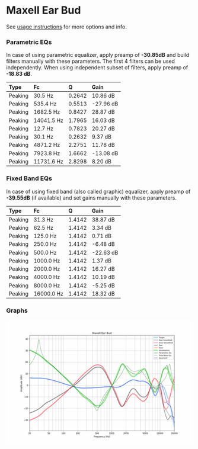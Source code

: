 # Maxell Ear Bud
See [usage instructions](https://github.com/jaakkopasanen/AutoEq#usage) for more options and info.

### Parametric EQs
In case of using parametric equalizer, apply preamp of **-30.85dB** and build filters manually
with these parameters. The first 4 filters can be used independently.
When using independent subset of filters, apply preamp of **-18.83 dB**.

| Type    | Fc         |      Q | Gain      |
|:--------|:-----------|:-------|:----------|
| Peaking | 30.5 Hz    | 0.2642 | 10.86 dB  |
| Peaking | 535.4 Hz   | 0.5513 | -27.96 dB |
| Peaking | 1682.5 Hz  | 0.8427 | 28.87 dB  |
| Peaking | 14041.5 Hz | 1.7965 | 16.03 dB  |
| Peaking | 12.7 Hz    | 0.7823 | 20.27 dB  |
| Peaking | 30.1 Hz    | 0.2632 | 9.37 dB   |
| Peaking | 4871.2 Hz  | 2.2751 | 11.78 dB  |
| Peaking | 7923.8 Hz  | 1.6662 | -13.08 dB |
| Peaking | 11731.6 Hz | 2.8298 | 8.20 dB   |

### Fixed Band EQs
In case of using fixed band (also called graphic) equalizer, apply preamp of **-39.55dB**
(if available) and set gains manually with these parameters.

| Type    | Fc         |      Q | Gain      |
|:--------|:-----------|:-------|:----------|
| Peaking | 31.3 Hz    | 1.4142 | 38.87 dB  |
| Peaking | 62.5 Hz    | 1.4142 | 3.34 dB   |
| Peaking | 125.0 Hz   | 1.4142 | 0.71 dB   |
| Peaking | 250.0 Hz   | 1.4142 | -6.48 dB  |
| Peaking | 500.0 Hz   | 1.4142 | -22.63 dB |
| Peaking | 1000.0 Hz  | 1.4142 | 1.37 dB   |
| Peaking | 2000.0 Hz  | 1.4142 | 16.27 dB  |
| Peaking | 4000.0 Hz  | 1.4142 | 10.19 dB  |
| Peaking | 8000.0 Hz  | 1.4142 | -5.25 dB  |
| Peaking | 16000.0 Hz | 1.4142 | 18.32 dB  |

### Graphs
![](./Maxell%20Ear%20Bud.png)
